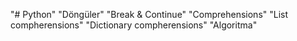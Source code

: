 "# Python" 
"Döngüler"
"Break & Continue"
"Comprehensions"
  "List compherensions"
  "Dictionary compherensions"
 "Algoritma"
